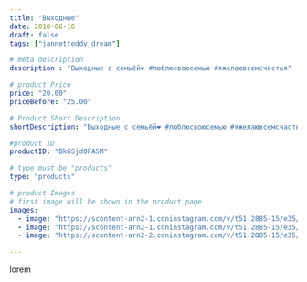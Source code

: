 ```yaml
---
title: "Выходные"
date: 2018-06-16
draft: false
tags: ["jannetteddy_dream"]

# meta description
description : "Выходные с семьёй❤️ #люблюсвоюсемью #яжелаювсемсчастья"

# product Price
price: "20.00"
priceBefore: "25.00"

# Product Short Description
shortDescription: "Выходные с семьёй❤️ #люблюсвоюсемью #яжелаювсемсчастья"

#product ID
productID: "BkGSjd0FASM"

# type must be "products"
type: "products"

# product Images
# first image will be shown in the product page
images:
  - image: "https://scontent-arn2-1.cdninstagram.com/v/t51.2885-15/e35/34203560_1665259880252831_9005325923150462976_n.jpg?_nc_ht=scontent-arn2-1.cdninstagram.com&_nc_cat=111&_nc_ohc=wPK6ltTOOj4AX-fewfX&se=7&tp=1&oh=d933b01e5ec92a14532f3900328312d3&oe=605C66C3&ig_cache_key=MTgwMzIxMDI2ODk1MDIyMTA4NA%3D%3D.2"
  - image: "https://scontent-arn2-1.cdninstagram.com/v/t51.2885-15/e35/34442204_1683038618458425_3739211438569291776_n.jpg?_nc_ht=scontent-arn2-1.cdninstagram.com&_nc_cat=109&_nc_ohc=gaR-jKBNa8QAX-Nl9qC&se=7&tp=1&oh=90cbeaf5379fdaad860e9d29119285f2&oe=605DCEA5&ig_cache_key=MTgwMzIxMDIzMzE4MTMzOTY2Ng%3D%3D.2"
  - image: "https://scontent-arn2-2.cdninstagram.com/v/t51.2885-15/e35/34489207_208244876486652_2102589389942030336_n.jpg?_nc_ht=scontent-arn2-2.cdninstagram.com&_nc_cat=100&_nc_ohc=pVsn8fZWEjcAX_5XEeG&se=7&tp=1&oh=11dd2f55b17135c503924ab7d21f3ca3&oe=605BC872&ig_cache_key=MTgwMzIxMDI3MzY4OTgyODI5MQ%3D%3D.2"

---
```

lorem
